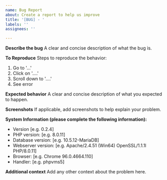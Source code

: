 ```yaml
---
name: Bug Report
about: Create a report to help us improve
title: '[BUG] - '
labels: ''
assignees: ''

---
```


**Describe the bug**
A clear and concise description of what the bug is.

**To Reproduce**
Steps to reproduce the behavior:
1. Go to '...'
2. Click on '....'
3. Scroll down to '....'
4. See error

**Expected behavior**
A clear and concise description of what you expected to happen.

**Screenshots**
If applicable, add screenshots to help explain your problem.

**System Information (please complete the following information):**
 - Version [e.g. 0.2.4]
 - PHP version: [e.g. 8.0.11]
 - Database version: [e.g. 10.5.12-MariaDB]
 - Webserver version: [e.g. Apache/2.4.51 (Win64) OpenSSL/1.1.1l PHP/8.0.11]
 - Browser: [e.g. Chrome 96.0.4664.110]
 - Handler: [e.g. phpvms5]

**Additional context**
Add any other context about the problem here.
